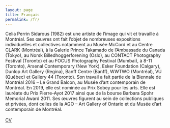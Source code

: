 ```yaml
---
layout: page
title: Français
permalink: /fr/
---
```


<div class="textContainer"><div id="textINFO" style="display: inline-block;">
          <div id="textINFOfr">
            Celia Perrin Sidarous (1982) est une artiste de l’image qui vit et travaille à Montréal. Ses œuvres ont fait l’objet de nombreuses expositions individuelles et collectives notamment au  Musée McCord et au Centre CLARK (Montréal), à la Galerie Prince Takamado de l’Ambassade du Canada (Tokyo), au Norsk Billedhoggerforening (Oslo), au CONTACT Photography Festival (Toronto) et au FOCUS Photography Festival (Mumbai), à 8-11 (Toronto), Arsenal Contemporary (New York), Esker Foundation (Calgary), Dunlop Art Gallery (Regina), Banff Centre (Banff), WWTWO (Montréal), VU (Québec) et Gallery 44 (Toronto). Son travail a fait partie de la Biennale de Montréal 2016 – Le Grand Balcon, au Musée d’art contemporain de Montréal. En 2019, elle est nominée au Prix Sobey pour les arts. Elle est lauréate du Prix Pierre-Ayot 2017 ainsi que de la bourse Barbara Spohr Memorial Award 2011. Ses œuvres figurent au sein de collections publiques et privées, dont celles de la AGO – Art Gallery of Ontario et du Musée d’art contemporain de Montréal. <br><br>
              <div class="links cv-link">
            <a href="{{ site.baseurl }}/assets/CV/CPS_CV_FR.pdf">CV</a>
            </div>
          </div>



</div>
      </div>